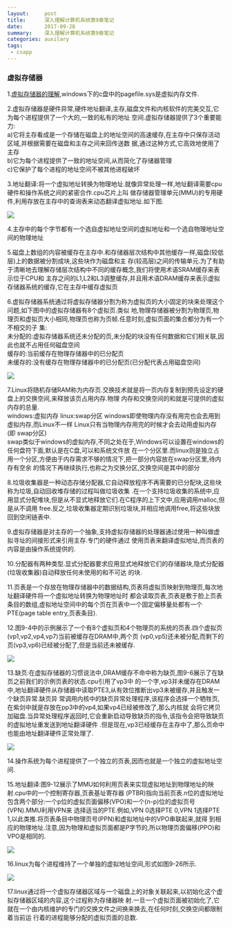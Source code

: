 ```yaml
---
layout:     post
title:      深入理解计算机系统第9章笔记
date:       2017-09-28
summary:    深入理解计算机系统第9章笔记
categories: auxilary
tags:
 - csapp
---
```


### 虚拟存储器

1.[虚拟存储器的理解][1],windows下的c盘中的pagefile.sys是虚拟内存文件.

2.虚拟存储器是硬件异常,硬件地址翻译,主存,磁盘文件和内核软件的完美交互,它为每个进程提供了一个大的,一致的私有的地址
空间.虚拟存储器提供了3个重要能力:  
a)它将主存看成是一个存储在磁盘上的地址空间的高速缓存,在主存中只保存活动区域,并根据需要在磁盘和主存之间来回传送数
据,通过这种方式,它高效地使用了主存  
b)它为每个进程提供了一致的地址空间,从而简化了存储器管理  
c)它保护了每个进程的地址空间不被其他进程破坏

3.地址翻译:将一个虚拟地址转换为物理地址.就像异常处理一样,地址翻译需要cpu硬件和操作系统之间的紧密合作.cpu芯片上叫
做存储器管理单元(MMU)的专用硬件,利用存放在主存中的查询表来动态翻译虚拟地址.如下图.

<img src="https://raw.githubusercontent.com/3xp10it/pic/master/csapp9-1.png">

4.主存中的每个字节都有一个选自虚拟地址空间的虚拟地址和一个选自物理地址空间的物理地址

5.磁盘上数组的内容被缓存在主存中.和存储器层次结构中其他缓存一样,磁盘(较低层)上的数据被分割成块,这些块作为磁盘和主
存(较高层)之间的传输单元.为了有助于清晰地去理解存储层次结构中不同的缓存概念,我们将使用术语SRAM缓存来表示位于CPU和
主存之间的L1,L2和L3调整缓存,并且用术语DRAM缓存来表示虚拟存储器系统的缓存,它在主存中缓存虚拟页

6.虚拟存储器系统通过将虚拟存储器分割为称为虚拟页的大小固定的块来处理这个问题,如下图中的虚拟存储器有8个虚拟页.类似
地,物理存储器被分割为物理页,物理页和虚拟页大小相同,物理页也称为页帧.任意时刻,虚拟页面的集合都分为有一个不相交的子
集:  
未分配的:虚拟存储器系统还未分配的页,未分配的块没有任何数据和它们相关联,因此也就不占用任何磁盘空间  
缓存的:当前缓存在物理存储器中的已分配页  
未缓存的:没有缓存在物理存储器中的已分配页(已分配代表占用磁盘空间)

<img src="https://raw.githubusercontent.com/3xp10it/pic/master/csapp9-2.png">

7.Linux将随机存储RAM称为内存页.交换技术就是将一页内存复制到预先设定的硬盘上的交换空间,来释放该页占用内存.物理
内存和交换空间的和就是可提供的虚拟内存的总量.  
windows:虚拟内存 
linux:swap分区 
windows即使物理内存没有用完也会去用到虚拟内存,而Linux不一样 Linux只有当物理内存用完的时候才会去动用虚拟内存(即
swap分区)  
swap类似于windows的虚拟内存,不同之处在于,Windows可以设置在windows的任何盘符下面,默认是在C盘,可以和系统文件放
在一个分区里.而linux则是独立占用一个分区,方便由于内存需求不够的情况下,把一部分内容放在swap分区里,待内存有空余
的情况下再继续执行,也称之为交换分区,交换空间是其中的部分

8.垃圾收集器是一种动态存储分配器,它自动释放程序不再需要的已分配块,这些块称为垃圾,自动回收堆存储的过程叫做垃圾收集
.在一个支持垃圾收集的系统中,应用显式分配堆块,但是从不显式地释放它们.在C程序的上下文中,应用调用malloc,但是从不调用
free.反之,垃圾收集器定期识别垃圾块,并相应地调用free,将这些块放回到空闲链表中.

9.虚拟存储器是对主存的一个抽象,支持虚拟存储器的处理器通过使用一种叫做虚拟寻址的间接形式来引用主存.专门的硬件通过
使用页表来翻译虚拟地址,而页表的内容是由操作系统提供的.

10.分配器有两种类型.显式分配器要求应用显式地释放它们的存储器块,隐式分配器(垃圾收集器)自动释放任何未使用的和不可达
的块.

11.页表是一个存放在物理存储器中的数据结构,页表将虚拟页映射到物理页,每次地址翻译硬件将一个虚拟地址转换为物理地址时
都会读取页表,页表是敷于脸上页表条目的数组,虚拟地址空间中的每个页在页表中一个固定偏移量处都有一个PTE(page table
entry,页表条目).

12.图9-4中的示例展示了一个有8个虚拟页和4个物理页的系统的页表.四个虚拟页(vp1,vp2,vp4,vp7)当前被缓存在DRAM中,两个页
(vp0,vp5)还未被分配,而剩下的页(vp3,vp6)已经被分配了,但是当前还未被缓存.

<img src="https://raw.githubusercontent.com/3xp10it/pic/master/csapp9-3.png">

13.缺页:在虚拟存储器的习惯说法中,DRAM缓存不命中称为缺页,图9-6展示了在缺页之前我们的示例页表的状态.cpu引用了vp3中
的一个字,vp3并未缓存在DRAM中,地址翻译硬件从存储器中读取PTE3,从有效位推断出vp3未被缓存,并且触发一个缺页异常.缺页异
常调用内核中的缺页异常处理程序,该程序会选择一个牺牲页,在紫剑中就是存放在pp3中的vp4,如果vp4已经被修改了,那么内核就
会将它拷贝加磁盘.当异常处理程序返回时,它会重新启动导致缺页的指令,该指令会把导致缺页的虚拟地址重发送到地址翻译硬件
.但是现在,vp3已经缓存在主存中了,那么页命中也能由地址翻译硬件正常处理了.

<img src="https://raw.githubusercontent.com/3xp10it/pic/master/csapp9-4.png">

14.操作系统为每个进程提供了一个独立的页表,因而也就是一个独立的虚拟地址空间.

15.地址翻译:图9-12展示了MMU如何利用页表来实现虚拟地址到物理地址的映射.cpu中的一个控制寄存器,页表基址寄存器
(PTBR)指向当前页表.n位的虚拟地址包含两个部分:一个p位的虚拟页面偏移(VPO)和一个(n-p)位的虚拟页号(VPN).MMU利用VPN来
选择适当的PTE.例如,VPN 0选择PTE 0,VPN 1选择PTE 1,以此类推.将页表条目中物理页号(PPN)和虚拟地址中的VPO串联起来,就得
到相应的物理地址.注意,因为物理和虚拟页面都是P字节的,所以物理页面偏移(PPO)和VPO是相同的.

<img src="https://raw.githubusercontent.com/3xp10it/pic/master/csapp9-5.png">

16.linux为每个进程维持了一个单独的虚拟地址空间,形式如图9-26所示.

<img src="https://raw.githubusercontent.com/3xp10it/pic/master/csapp9-6.png">

17.linux通过将一个虚拟存储器区域与一个磁盘上的对象关联起来,以初始化这个虚拟存储器区域的内容,这个过程称为存储器映
射.一旦一个虚拟页面被初始化了,它就在一个由内核维护的专门的交换文件之间换来换去,在任何时刻,交换空间都限制着当前运
行着的进程能够分配的虚拟页面的总数.


[1]: https://www.zhihu.com/question/21088377
